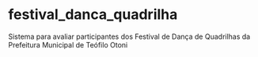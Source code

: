 # festival_danca_quadrilha
Sistema para avaliar participantes dos Festival de Dança de Quadrilhas da Prefeitura Municipal de Teófilo Otoni

